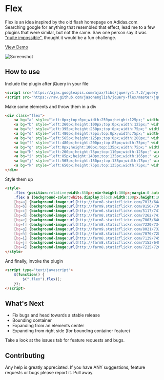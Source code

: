 # Flex

Flex is an idea inspired by the old flash homepage on Adidas.com. Searching google for anything that resembled that effect, lead me to a few plugins that were similar, but not the same. Saw one person say it was ["quite impossible"](http://stackoverflow.com/questions/1945164/how-to-make-silde-like-homepage-of-adidas-com-with-jquery), thought it would be a fun challenge.

[View Demo](http://jsonenglish.com/projects/flex/)

![Screenshot](http://cl.ly/0i0l0a3P0d2f40073e3h/Screen%20Shot%202012-07-05%20at%207.46.45%20PM.png)

## How to use

Include the plugin after jQuery in your file

```html
<script src="https://ajax.googleapis.com/ajax/libs/jquery/1.7.2/jquery.min.js" type="text/javascript"></script>
<script src="https://raw.github.com/jasonenglish/jquery-flex/master/jquery.flex.js"></script>
```

Make some elements and throw them in a div

```html
<div class="flex">
    <a bg="a" style="left:0px;top:0px;width:250px;height:125px;" width="325" height="175">A</a>
    <a bg="b" style="left:260px;height:100px;top:0px;width:125px;" width="250" height="175">B</a>
    <a bg="c" style="left:395px;height:250px;top:0px;width:75px;" width="125" height="350">C</a>
    <a bg="d" style="left:480px;height:75px;top:0px;width:75px;" width="175" height="150">D</a>
    <a bg="e" style="left:565px;height:125px;top:0px;width:200px;" width="200" height="250">E</a>
    <a bg="f" style="left:480px;height:200px;top:85px;width:75px;" width="150" height="225">F</a>
    <a bg="g" style="left:0px;height:100px;top:135px;width:75px;" width="305" height="150">G</a>
    <a bg="h" style="left:260px;height:75px;top:110px;width:125px;" width="200" height="200">H</a>
    <a bg="i" style="left:85px;height:140px;top:135px;width:165px;" width="200" height="140">I</a>
    <a bg="j" style="left:565px;height:150px;top:135px;width:75px;" width="125" height="275">J</a>
    <a bg="k" style="left:650px;height:75px;top:135px;width:75px;" width="75" height="200">K</a>
</div>
```

Style them up

```html
<style>
    .flex {position:relative;width:850px;min-height:300px;margin:0 auto;border:0px solid red;margin-top:10px;}
    .flex a {background-color:white;display:block;width:100px;height:100px;border-radius:8px;position:absolute;background-repeat:no-repeat;background-position:center;border:3px solid white;cursor:pointer;text-align:left;text-shadow:1px 1px 20px #000;color:white;font-size:18px;font-weight:bold;text-indent:10px;line-height:30px;}
    [bg=a] {background-image:url(http://farm8.staticflickr.com/7013/6448917381_0b754e86fb_z.jpg);}
    [bg=b] {background-image:url(http://farm9.staticflickr.com/8156/7362866426_bf285ebd45.jpg);background-size:300px auto;}
    [bg=c] {background-image:url(http://farm6.staticflickr.com/5117/7410370290_0935419fc3.jpg);}
    [bg=d] {background-image:url(http://farm8.staticflickr.com/7262/7419245080_bb752ed1d6.jpg);}
    [bg=e] {background-image:url(http://farm8.staticflickr.com/7003/6468321069_3375be3073_z.jpg);background-size:auto 280px;}
    [bg=f] {background-image:url(http://farm8.staticflickr.com/7220/7342556872_46cddaf9b0.jpg);background-size:auto 280px;}
    [bg=g] {background-image:url(http://farm9.staticflickr.com/8021/7322604950_348c535903.jpg);background-size:auto 200px;}
    [bg=h] {background-image:url(http://farm8.staticflickr.com/7076/7286717012_6e6b450243.jpg);}
    [bg=i] {background-image:url(http://farm8.staticflickr.com/7129/7452167788_a3f6aa3104.jpg);background-size:auto 200px;}
    [bg=j] {background-image:url(http://farm8.staticflickr.com/7153/6480022425_a8d419e663_z.jpg);background-size:auto 280px;}
    [bg=k] {background-image:url(http://farm8.staticflickr.com/7225/7269592732_c4b7918626.jpg);background-size:auto 280px;}
</style>
```

And finally, invoke the plugin

```html
<script type="text/javascript">
    $(function() {
        $(".flex").flex();
    });
</script>
```

## What's Next

- Fix bugs and head towards a stable release
- Bounding container
- Expanding from an elements center
- Expanding from right side (for bounding container feature)

Take a look at the issues tab for feature requests and bugs.

## Contributing

Any help is greatly appreciated. If you have ANY suggestions, feature requests or bugs please report it. Pull away.

